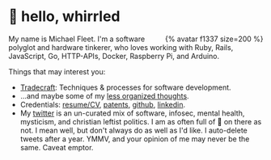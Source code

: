 # 👋 hello, whirrled

<div style="float: right;">{% avatar f1337 size=200 %}</div>

My name is Michael Fleet. I'm a software polyglot and hardware tinkerer, who loves working with Ruby, Rails, JavaScript, Go, HTTP-APIs, Docker, Raspberry Pi, and Arduino.

Things that may interest you:

- [Tradecraft](tradecraft/README.md): Techniques & processes for software development.
- …and maybe some of my [less organized thoughts](scratchpad/README.md).
- Credentials: [resume/CV](cv/), [patents](cv/#patents), [github](https://github.com/f1337), [linkedin](https://linkedin.com/in/f1337).
- My [twitter](https://twitter.com/mrf1337) is an un-curated mix of software, infosec, mental health, mysticism, and christian leftist politics. I am as often full of 💩 on there as not. I mean well, but don't always do as well as I'd like. I auto-delete tweets after a year. YMMV, and your opinion of me may never be the same. Caveat emptor.

<!--stackedit_data:
eyJoaXN0b3J5IjpbMzMxMzI5MzIsLTEwMTcyNTY5OTksLTE0Mz
QzMDY3NjMsMTg5MDE0NDE0OCwxMjM1MjMzNTMyLDkzMDI5MTMy
NywtMTgyMTA2MzMzLDYwNTg0NjgzMSwtOTE1ODM3NjI5LC0yNT
cwMjY3MjQsLTE5MTk4NjAxMzYsMjQyNjU4ODk0XX0=
-->